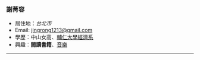 ### 謝菁容

- 居住地：*台北市*
- Email: jingrong1213@gmail.com 
- 學歷：中山女高、[輔仁大學經濟系](https://www.economics.fju.edu.tw/)
- 興趣：**閱讀書籍**、[音樂](https://www.youtube.com/)
<hr>
